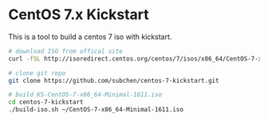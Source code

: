 # CentOS 7.x Kickstart

This is a tool to build a centos 7 iso with kickstart.

```bash
# download ISO from offical site
curl -fSL http://isoredirect.centos.org/centos/7/isos/x86_64/CentOS-7-x86_64-Minimal-1611.iso -o ~/CentOS-7-x86_64-Minimal-1611.iso

# clone git repo
git clone https://github.com/subchen/centos-7-kickstart.git

# build KS-CentOS-7-x86_64-Minimal-1611.iso
cd centos-7-kickstart
./build-iso.sh ~/CentOS-7-x86_64-Minimal-1611.iso
```

